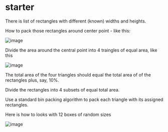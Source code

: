 # starter

There is list of rectangles with different (known) widths and heights.

How to pack those rectangles around center point - like this:

![image](https://github.com/user-attachments/assets/3b1540d1-af9e-4201-b260-be5246ea5e75)

Divide the area around the central point into 4 traingles of equal area, like this

![image](https://github.com/user-attachments/assets/3424ea8d-c402-4261-9ab3-e6592dbc6b74)

The total area of the four triangles should equal the total area of of the rectangles plus, say, 10%.

Divide the rectangles into 4 subsets of equal total area.

Use a standard bin packing algorithm to pack each triangle with its assigned rectangles.

Here is how to looks with 12 boxes of random sizes

![image](https://github.com/user-attachments/assets/b31844aa-1a92-4d8f-8632-46af8fb5955b)


